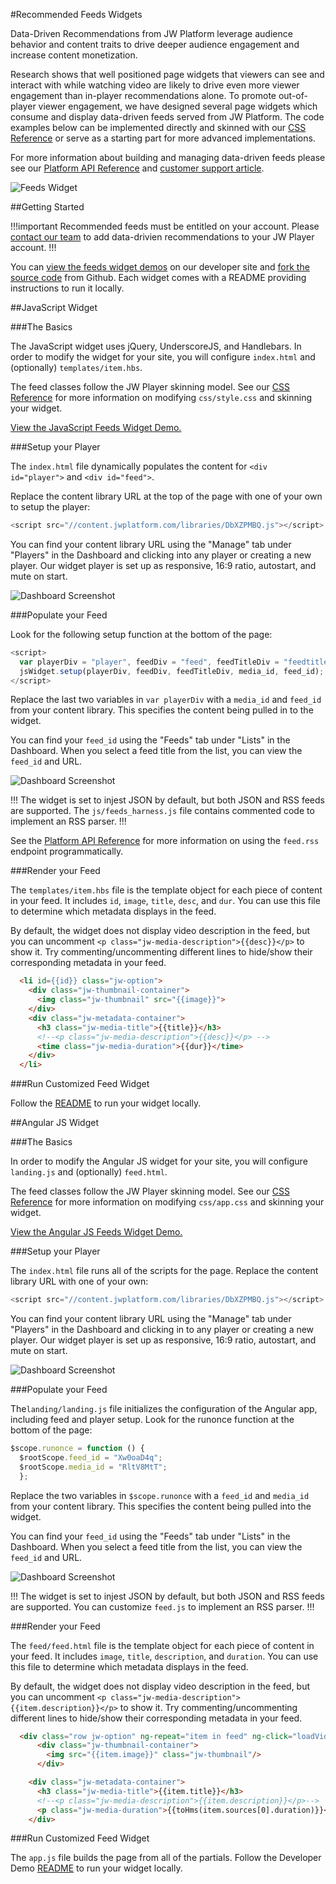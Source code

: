 #Recommended Feeds Widgets

Data-Driven Recommendations from JW Platform leverage audience behavior and content traits to drive deeper audience engagement and increase content monetization. 

Research shows that well positioned page widgets that viewers can see and interact with while watching video are likely to drive even more viewer engagement than in-player recommendations alone. To promote out-of-player viewer engagement, we have designed several page widgets which consume and display data-driven feeds served from JW Platform. The code examples below can be implemented directly and skinned with our [CSS Reference](/delivery-api/widgets/playlist-widget-css-reference.md) or serve as a starting part for more advanced implementations. 

For more information about building and managing data-driven feeds please see our [Platform API Reference](//developer.jwplayer.com/jw-platform/reference/v1/urls/feeds.html) and [customer support article](//support.jwplayer.com/customer/en/portal/articles/2383600-building-managing-data-driven-feeds).

![Feeds Widget](/images/playlist-widget.png)

##Getting Started

!!!important
Recommended feeds must be entitled on your account. Please [contact our team](https://www.jwplayer.com/contact-us/?utm_source=developer&utm_medium=CTA&utm_campaign=platform-docs) to add data-drivien recommendations to your JW Player account.
!!!

You can [view the feeds widget demos](//developer.jwplayer.com/jw-player/demos/customization/) on our developer site and [fork the source code](//github.com/jwplayer/jwdeveloper-demos/tree/master/demos/customization/) from Github. Each widget comes with a README providing instructions to run it locally.

##JavaScript Widget

###The Basics

The JavaScript widget uses jQuery, UnderscoreJS, and Handlebars. In order to modify the widget for your site, you will configure `index.html` and (optionally) `templates/item.hbs`. 

The feed classes follow the JW Player skinning model. See our [CSS Reference](/delivery-api/widgets/playlist-widget-css-reference.md) for more information on modifying `css/style.css` and skinning your widget. 

[View the JavaScript Feeds Widget Demo.](//developer.jwplayer.com/jw-player/demos/customization/feeds-js/)

###Setup your Player

The `index.html` file dynamically populates the content for `<div id="player">` and `<div id="feed">`.

Replace the content library URL at the top of the page with one of your own to setup the player:

```javascript
<script src="//content.jwplatform.com/libraries/DbXZPMBQ.js"></script>
```

You can find your content library URL using the "Manage" tab under "Players" in the Dashboard and clicking into any player or creating a new player. Our widget player is set up as responsive, 16:9 ratio, autostart, and mute on start.

![Dashboard Screenshot](/images/feeds-content-url.png)

###Populate your Feed

Look for the following setup function at the bottom of the page:

```javascript
<script>
  var playerDiv = "player", feedDiv = "feed", feedTitleDiv = "feedtitle", media_id = "uNXCVIsW", feed_id = "Xw0oaD4q";
  jsWidget.setup(playerDiv, feedDiv, feedTitleDiv, media_id, feed_id);
</script>
```

Replace the last two variables in `var playerDiv` with a `media_id` and `feed_id` from your content library. This specifies the content being pulled in to the widget.

You can find your `feed_id` using the "Feeds" tab under "Lists" in the Dashboard. When you select a feed title from the list, you can view the `feed_id` and URL.

![Dashboard Screenshot](/images/feeds-dashboard.png)

!!!
The widget is set to injest JSON by default, but both JSON and RSS feeds are supported. The `js/feeds_harness.js` file contains commented code to implement an RSS parser.
!!!

See the [Platform API Reference](//developer.jwplayer.com/jw-platform/reference/v1/urls/feeds.html) for more information on using the `feed.rss` endpoint programmatically.

###Render your Feed

The `templates/item.hbs` file is the template object for each piece of content in your feed. It includes `id`, `image`, `title`, `desc`, and `dur`. You can use this file to determine which metadata displays in the feed.

By default, the widget does not display video description in the feed, but you can uncomment `<p class="jw-media-description">{{desc}}</p>` to show it. Try commenting/uncommenting different lines to hide/show their corresponding metadata in your feed.

```HTML
  <li id={{id}} class="jw-option">
    <div class="jw-thumbnail-container">
      <img class="jw-thumbnail" src="{{image}}">
    </div>
    <div class="jw-metadata-container">
      <h3 class="jw-media-title">{{title}}</h3>
      <!--<p class="jw-media-description">{{desc}}</p> -->
      <time class="jw-media-duration">{{dur}}</time>
    </div>
  </li>
```

###Run Customized Feed Widget

Follow the [README](//github.com/jwplayer/jwdeveloper-demos/tree/master/demos/customization/feeds-js/README.md) to run your widget locally.

##Angular JS Widget

###The Basics

In order to modify the Angular JS widget for your site, you will configure `landing.js` and (optionally) `feed.html`.

The feed classes follow the JW Player skinning model. See our [CSS Reference](/building_your_site/widgets/feeds_widget_css_reference.md) for more information on modifying `css/app.css` and skinning your widget. 

[View the Angular JS Feeds Widget Demo.](//developer.jwplayer.com/jw-player/demos/customization/feeds-angular-js/#/feedExample)

###Setup your Player

The `index.html` file runs all of the scripts for the page. Replace the content library URL with one of your own:

```javascript
<script src="//content.jwplatform.com/libraries/DbXZPMBQ.js"></script>
```

You can find your content library URL using the "Manage" tab under "Players" in the Dashboard and clicking in to any player or creating a new player. Our widget player is set up as responsive, 16:9 ratio, autostart, and mute on start.

![Dashboard Screenshot](/images/feeds-content-url.png)

###Populate your Feed

The`landing/landing.js` file initializes the configuration of the Angular app, including feed and player setup. Look for the runonce function at the bottom of the page:

```javascript
$scope.runonce = function () {
  $rootScope.feed_id = "Xw0oaD4q";
  $rootScope.media_id = "RltV8MtT";
  };
```

Replace the two variables in `$scope.runonce` with a `feed_id` and `media_id` from your content library. This specifies the content being pulled into the widget.

You can find your `feed_id` using the "Feeds" tab under "Lists" in the Dashboard. When you select a feed title from the list, you can view the `feed_id` and URL.

![Dashboard Screenshot](/images/feeds-dashboard.png)

!!!
The widget is set to injest JSON by default, but both JSON and RSS feeds are supported. You can customize `feed.js` to implement an RSS parser.
!!!

###Render your Feed

The `feed/feed.html` file is the template object for each piece of content in your feed. It includes `image`, `title`, `description`, and `duration`. You can use this file to determine which metadata displays in the feed.

By default, the widget does not display video description in the feed, but you can uncomment `<p class="jw-media-description">{{item.description}}</p>` to show it. Try commenting/uncommenting different lines to hide/show their corresponding metadata in your feed.

```HTML
  <div class="row jw-option" ng-repeat="item in feed" ng-click="loadVideo(item)">
      <div class="jw-thumbnail-container">
        <img src="{{item.image}}" class="jw-thumbnail"/>
      </div>

    <div class="jw-metadata-container">
      <h3 class="jw-media-title">{{item.title}}</h3>
      <!--<p class="jw-media-description">{{item.description}}</p>-->
      <p class="jw-media-duration">{{toHms(item.sources[0].duration)}}</p>
    </div>
```

###Run Customized Feed Widget

The `app.js` file builds the page from all of the partials. Follow the Developer Demo [README](//github.com/jwplayer/jwdeveloper-demos/blob/developer-showcase/README.md) to run your widget locally.